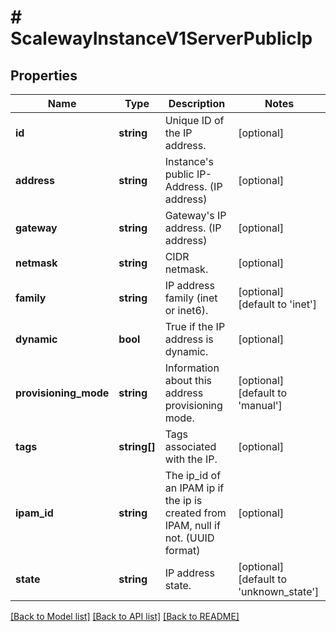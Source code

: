 # # ScalewayInstanceV1ServerPublicIp

## Properties

Name | Type | Description | Notes
------------ | ------------- | ------------- | -------------
**id** | **string** | Unique ID of the IP address. | [optional]
**address** | **string** | Instance&#39;s public IP-Address. (IP address) | [optional]
**gateway** | **string** | Gateway&#39;s IP address. (IP address) | [optional]
**netmask** | **string** | CIDR netmask. | [optional]
**family** | **string** | IP address family (inet or inet6). | [optional] [default to 'inet']
**dynamic** | **bool** | True if the IP address is dynamic. | [optional]
**provisioning_mode** | **string** | Information about this address provisioning mode. | [optional] [default to 'manual']
**tags** | **string[]** | Tags associated with the IP. | [optional]
**ipam_id** | **string** | The ip_id of an IPAM ip if the ip is created from IPAM, null if not. (UUID format) | [optional]
**state** | **string** | IP address state. | [optional] [default to 'unknown_state']

[[Back to Model list]](../../README.md#models) [[Back to API list]](../../README.md#endpoints) [[Back to README]](../../README.md)
